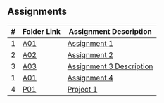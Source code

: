 ## Assignments

|  #  | Folder Link                            | Assignment Description                               |
| :-: | -------------------------------------- | -------------------------------------------------- |
|  1  | [A01](./A01/README.md)                | [Assignment 1 ](./A01/README.md)        |
|  2  | [A02](./A02/README.md)                | [Assignment 2 ](./A02/README.md)        |
| 3   | [A03](Assignments/A03) | [Assignment 3 Description](Assignments/Assignments/A03/README.md) |
|  1  | [A01](./A04/README.md)                | [Assignment 4 ](./A01/README.md)        |
|  4  | [P01](./P01/README.md)                | [Project 1 ](./P01/README.md)           |

